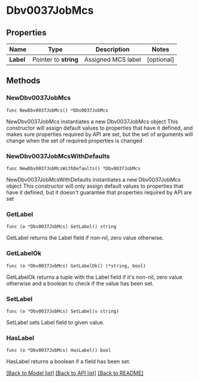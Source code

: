 # Dbv0037JobMcs

## Properties

Name | Type | Description | Notes
------------ | ------------- | ------------- | -------------
**Label** | Pointer to **string** | Assigned MCS label | [optional] 

## Methods

### NewDbv0037JobMcs

`func NewDbv0037JobMcs() *Dbv0037JobMcs`

NewDbv0037JobMcs instantiates a new Dbv0037JobMcs object
This constructor will assign default values to properties that have it defined,
and makes sure properties required by API are set, but the set of arguments
will change when the set of required properties is changed

### NewDbv0037JobMcsWithDefaults

`func NewDbv0037JobMcsWithDefaults() *Dbv0037JobMcs`

NewDbv0037JobMcsWithDefaults instantiates a new Dbv0037JobMcs object
This constructor will only assign default values to properties that have it defined,
but it doesn't guarantee that properties required by API are set

### GetLabel

`func (o *Dbv0037JobMcs) GetLabel() string`

GetLabel returns the Label field if non-nil, zero value otherwise.

### GetLabelOk

`func (o *Dbv0037JobMcs) GetLabelOk() (*string, bool)`

GetLabelOk returns a tuple with the Label field if it's non-nil, zero value otherwise
and a boolean to check if the value has been set.

### SetLabel

`func (o *Dbv0037JobMcs) SetLabel(v string)`

SetLabel sets Label field to given value.

### HasLabel

`func (o *Dbv0037JobMcs) HasLabel() bool`

HasLabel returns a boolean if a field has been set.


[[Back to Model list]](../README.md#documentation-for-models) [[Back to API list]](../README.md#documentation-for-api-endpoints) [[Back to README]](../README.md)


